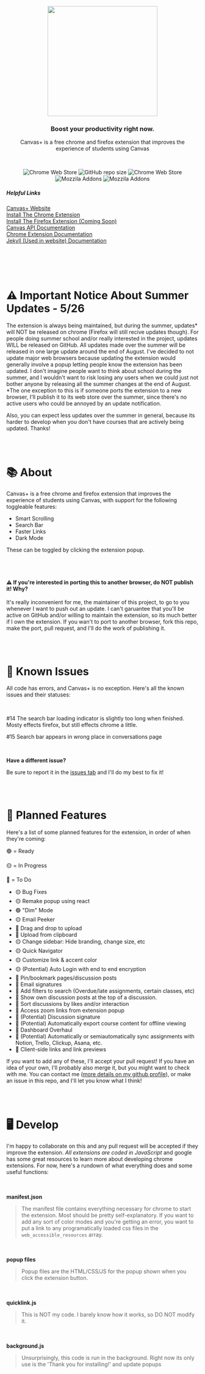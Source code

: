 <p align="center">
  <img width="288" src="https://raw.githubusercontent.com/adrWasTaken/CanvasPlus/master/extension/chrome/assets/icons/canvas-wide-red.png">
</p>
<h3 align="center">Boost your productivity right now.</h3>

<p align="center">Canvas+ is a free chrome and firefox extension that improves the experience of students using Canvas</p>
<br>
<p align="center">
<img alt="Chrome Web Store" src="https://img.shields.io/chrome-web-store/users/kdkadcnebmokaadholinmnpjelphnghh?label=Chrome%20Users&color=important">
<img alt="GitHub repo size" src="https://img.shields.io/github/repo-size/adrWasTaken/CanvasPlus">
<img alt="Chrome Web Store" src="https://img.shields.io/chrome-web-store/rating/kdkadcnebmokaadholinmnpjelphnghh?label=Chrome%20Rating">
  
<br>
  
<img alt="Mozzila Addons" src="https://img.shields.io/amo/users/canvas-for-firefox?color=orange&label=Firefox%20Users">
<img alt="Mozzila Addons" src="https://img.shields.io/amo/rating/canvas-for-firefox?label=Firefox%20Rating">

<br>
  <h5>Helpful Links</h5>
  <a href="https://canvasplus.adrwas.dev">Canvas+ Website</a><br>
  <a href="https://chrome.google.com/webstore/detail/canvas%2B/kdkadcnebmokaadholinmnpjelphnghh">Install The Chrome Extension</a><br>
  <a href="Insert Link">Install The Firefox Extension (Coming Soon)</a><br>
  <a href="https://canvas.instructure.com/doc/api/">Canvas API Documentation</a><br>
  <a href="https://developer.chrome.com/docs/extensions/">Chrome Extension Documentation</a><br>
  <a href="https://jekyllrb.com/docs/">Jekyll (Used in website) Documentation</a>
</p>

<br>

<br><br>
# ⚠️ Important Notice About Summer Updates - 5/26
The extension is always being maintained, but during the summer, updates\* will NOT be released on chrome (Firefox will still recive updates though). For people doing summer school and/or really interested in the project, updates WILL be released on GitHub. All updates made over the summer will be released in one large update around the end of August. I've decided to not update major web browsers because updating the extension would generally involve a popup letting people know the extension has been updated. I don't imagine people want to think about school during the summer, and I wouldn't want to risk losing any users when we could just not bother anyone by releasing all the summer changes at the end of August. \*The one exception to this is if someone ports the extension to a new browser, I'll publish it to its web store over the summer, since there's no active users who could be annoyed by an update notification.

Also, you can expect less updates over the summer in general, because its harder to develop when you don't have courses that are actively being updated.
Thanks!

<br><br>

# 📚  About
Canvas+ is a free chrome and firefox extension that improves the experience of students using Canvas, with support for the following toggleable features:

- Smart Scrolling
- Search Bar
- Faster Links
- Dark Mode

These can be toggled by clicking the extension popup.

<br><br>
#### ⚠️ If you're interested in porting this to another browser, do NOT publish it! Why?
It's really inconvenient for me, the maintainer of this project, to go to you whenever I want to push out an update. I can't garuantee that you'll be active on GitHub and/or willing to maintain the extension, so its much better if I own the extension. If you wan't to port to another browser, fork this repo, make the port, pull request, and I'll do the work of publishing it.

<br><br>
# 📌  Known Issues
All code has errors, and Canvas+ is no exception. Here's all the known issues and their statuses:

<br>

#14 The search bar loading indicator is slightly too long when finished. Mosty effects firefox, but still effects chrome a little.

#15 Search bar appears in wrong place in conversations page

<br>

**Have a different issue?**

Be sure to report it in the <a href="https://github.com/adrWasTaken/CanvasPlus/issues">issues tab</a> and I'll do my best to fix it!

<br><br>
# 📅  Planned Features

Here's a list of some planned features for the extension, in order of when they're coming:

🟢 = Ready

🟡 = In Progress

🔴 = To Do

- 🟡 Bug Fixes
- 🟡 Remake popup using react
- 🟢 "Dim" Mode
- 🟡 Email Peeker
- 🔴 Drag and drop to upload
- 🔴 Upload from clipboard
- 🟡 Change sidebar: Hide branding, change size, etc
- 🟡 Quick Navigator
- 🟡 Customize link & accent color
- 🟡 (Potential) Auto Login with end to end encryption
- 🔴 Pin/bookmark pages/discussion posts
- 🔴 Email signatures
- 🔴 Add filters to search (Overdue/late assignments, certain classes, etc)
- 🔴 Show own discussion posts at the top of a discussion.
- 🔴 Sort discussions by likes and/or interaction
- 🔴 Access zoom links from extension popup
- 🔴 (Potential) Discussion signature
- 🔴 (Potential) Automatically export course content for offline viewing
- 🔴 Dashboard Overhaul
- 🔴 (Potential) Automatically or semiautomatically sync assignments with Notion, Trello, Clickup, Asana, etc.
- 🔴 Client-side links and link previews

If you want to add any of these, I'll accept your pull request!
If you have an idea of your own, I'll probably also merge it, but you might want to check with me. You can contact me (<a href="https://github.com/adrWasTaken">more details on my github profile</a>), or make an issue in this repo, and I'll let you know what I think!

<br><br>
# 🖥️  Develop

I'm happy to collaborate on this and any pull request will be accepted if they improve the extension. *All extensions are coded in JavaScript* and google has some great resources to learn more about developing chrome extensions. For now, here's a rundown of what everything does and some useful functions:

<br><br>
**manifest.json**

> The manifest file contains everything necessary for chrome to start the extension. Most should be pretty self-explanatory. If you want to add any sort of color modes and you're getting an error, you want to put a link to any programatically loaded css files in the `web_accessible_resources` array.

<br><br>
**popup files**

> Popup files are the HTML/CSS/JS for the popup shown when you click the extension button.

<br><br>
**quicklink.js**

> This is NOT my code. I barely know how it works, so DO NOT modify it.

<br><br>
**background.js**

> Unsurprisingly, this code is run in the background. Right now its only use is the 'Thank you for installing!' and update popups
